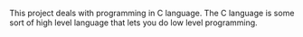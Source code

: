 This project deals with programming in C language. The C language is some sort of high level language that lets you do low level programming.